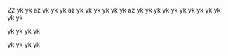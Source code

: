 22
yk
yk
az
yk
yk
yk
az
yk
yk
yk
yk
yk
yk
az
yk
yk
yk
yk
yk
yk
yk
yk
yk
yk
yk
yk


yk
yk
yk
yk


yk
yk
yk
yk
